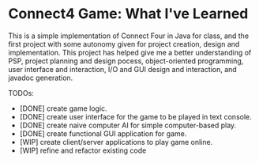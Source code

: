 # Connect4 Game: What I've Learned
This is a simple implementation of Connect Four in Java for class, and the first project with some autonomy given for project creation, design and implementation.
This project has helped give me a better understanding of PSP, project planning and design pocess, object-oriented programming, user interface and interaction, I/O and GUI design and interaction, and javadoc generation.  

TODOs:
- [DONE] create game logic.
- [DONE] create user interface for the game to be played in text console.
- [DONE] create naive computer AI for simple computer-based play.
- [DONE] create functional GUI application for game.
- [WIP] create client/server applications to play game online.
- [WIP] refine and refactor existing code
